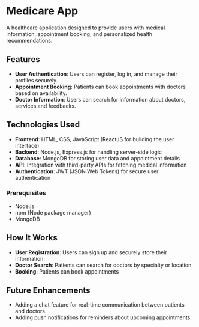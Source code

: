 
# Medicare App

A healthcare application designed to provide users with medical information, appointment booking, and personalized health recommendations.

## Features
- **User Authentication**: Users can register, log in, and manage their profiles securely.
- **Appointment Booking**: Patients can book appointments with doctors based on availability.
- **Doctor Information**: Users can search for information about doctors, services and feedbacks.

## Technologies Used
- **Frontend**: HTML, CSS, JavaScript (ReactJS for building the user interface)
- **Backend**: Node.js, Express.js for handling server-side logic
- **Database**: MongoDB for storing user data and appointment details
- **API**: Integration with third-party APIs for fetching medical information
- **Authentication**: JWT (JSON Web Tokens) for secure user authentication

### Prerequisites
- Node.js
- npm (Node package manager)
- MongoDB


## How It Works
- **User Registration**: Users can sign up and securely store their information.
- **Doctor Search**: Patients can search for doctors by specialty or location.
- **Booking**: Patients can book appointments

## Future Enhancements
- Adding a chat feature for real-time communication between patients and doctors.
- Adding push notifications for reminders about upcoming appointments.

